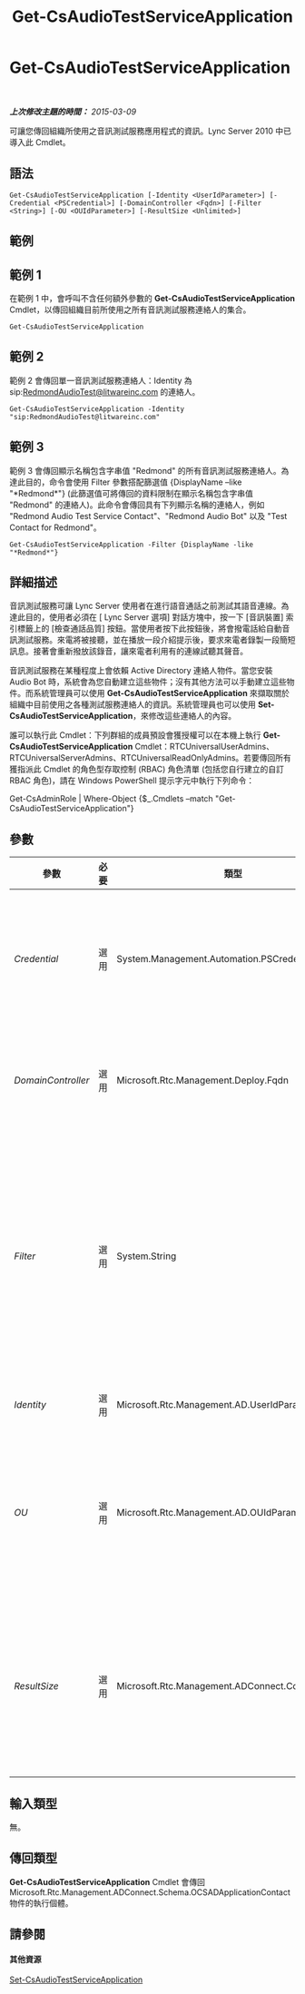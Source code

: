 ﻿---
title: Get-CsAudioTestServiceApplication
TOCTitle: Get-CsAudioTestServiceApplication
ms:assetid: ef36a059-bf9b-4066-a817-db8d82c41e49
ms:mtpsurl: https://technet.microsoft.com/zh-tw/library/Gg412984(v=OCS.15)
ms:contentKeyID: 49292746
ms.date: 08/24/2015
mtps_version: v=OCS.15
ms.translationtype: HT
---

# Get-CsAudioTestServiceApplication

 

_**上次修改主題的時間：** 2015-03-09_

可讓您傳回組織所使用之音訊測試服務應用程式的資訊。Lync Server 2010 中已導入此 Cmdlet。

## 語法

    Get-CsAudioTestServiceApplication [-Identity <UserIdParameter>] [-Credential <PSCredential>] [-DomainController <Fqdn>] [-Filter <String>] [-OU <OUIdParameter>] [-ResultSize <Unlimited>]

## 範例

## 範例 1

在範例 1 中，會呼叫不含任何額外參數的 **Get-CsAudioTestServiceApplication** Cmdlet，以傳回組織目前所使用之所有音訊測試服務連絡人的集合。

    Get-CsAudioTestServiceApplication

## 範例 2

範例 2 會傳回單一音訊測試服務連絡人：Identity 為 sip:RedmondAudioTest@litwareinc.com 的連絡人。

    Get-CsAudioTestServiceApplication -Identity "sip:RedmondAudioTest@litwareinc.com"

## 範例 3

範例 3 會傳回顯示名稱包含字串值 "Redmond" 的所有音訊測試服務連絡人。為達此目的，命令會使用 Filter 參數搭配篩選值 {DisplayName –like "\*Redmond\*"} (此篩選值可將傳回的資料限制在顯示名稱包含字串值 "Redmond" 的連絡人)。此命令會傳回具有下列顯示名稱的連絡人，例如 "Redmond Audio Test Service Contact"、"Redmond Audio Bot" 以及 "Test Contact for Redmond"。

    Get-CsAudioTestServiceApplication -Filter {DisplayName -like "*Redmond*"}

## 詳細描述

音訊測試服務可讓 Lync Server 使用者在進行語音通話之前測試其語音連線。為達此目的，使用者必須在 \[ Lync Server 選項\] 對話方塊中，按一下 \[音訊裝置\] 索引標籤上的 \[檢查通話品質\] 按鈕。當使用者按下此按鈕後，將會撥電話給自動音訊測試服務。來電將被接聽，並在播放一段介紹提示後，要求來電者錄製一段簡短訊息。接著會重新撥放該錄音，讓來電者利用有的連線試聽其聲音。

音訊測試服務在某種程度上會依賴 Active Directory 連絡人物件。當您安裝 Audio Bot 時，系統會為您自動建立這些物件；沒有其他方法可以手動建立這些物件。而系統管理員可以使用 **Get-CsAudioTestServiceApplication** 來擷取關於組織中目前使用之各種測試服務連絡人的資訊。系統管理員也可以使用 **Set-CsAudioTestServiceApplication**，來修改這些連絡人的內容。

誰可以執行此 Cmdlet：下列群組的成員預設會獲授權可以在本機上執行 **Get-CsAudioTestServiceApplication** Cmdlet：RTCUniversalUserAdmins、RTCUniversalServerAdmins、RTCUniversalReadOnlyAdmins。若要傳回所有獲指派此 Cmdlet 的角色型存取控制 (RBAC) 角色清單 (包括您自行建立的自訂 RBAC 角色)，請在 Windows PowerShell 提示字元中執行下列命令：

Get-CsAdminRole | Where-Object {$\_.Cmdlets –match "Get-CsAudioTestServiceApplication"}

## 參數


<table>
<colgroup>
<col style="width: 25%" />
<col style="width: 25%" />
<col style="width: 25%" />
<col style="width: 25%" />
</colgroup>
<thead>
<tr class="header">
<th>參數</th>
<th>必要</th>
<th>類型</th>
<th>說明</th>
</tr>
</thead>
<tbody>
<tr class="odd">
<td><p><em>Credential</em></p></td>
<td><p>選用</p></td>
<td><p>System.Management.Automation.PSCredential</p></td>
<td><p>可讓您以替代認證來執行 Cmdlet。如果您用來登入 Windows 的帳戶不具有使用連絡人物件所需的必要權限，可能就需要這一項。</p>
<p>若要使用 Credential 參數，您必須先使用 <strong>Get-Credential</strong> Cmdlet 來建立 PSCredential 物件。如需詳細資訊，請參閱 <strong>Get-Credential</strong> Cmdlet 說明主題。</p></td>
</tr>
<tr class="even">
<td><p><em>DomainController</em></p></td>
<td><p>選用</p></td>
<td><p>Microsoft.Rtc.Management.Deploy.Fqdn</p></td>
<td><p>可讓您連線至指定的網域控制站，以擷取連絡人資訊。若要連線至特定的網域控制站，請加入 DomainController 參數，後面加上電腦名稱 (例如，atl-cs-001) 或其完整網域名稱 (FQDN) (例如，atl-cs-001.litwareinc.com)。</p></td>
</tr>
<tr class="odd">
<td><p><em>Filter</em></p></td>
<td><p>選用</p></td>
<td><p>System.String</p></td>
<td><p>可讓您篩選 Lync Server 特定屬性來限制傳回的資料。例如，您可以將傳回的資料限制為擁有特定顯示名稱或使用特定語言的音訊測試連絡人物件。</p>
<p>Filter 參數使用的 Windows PowerShell 篩選語法與 <strong>Where-Object</strong> Cmdlet 相同。例如，只會傳回顯示名稱為「音訊測試服務連絡人」之連絡人的篩選看起來如下：DisplayName 代表 Active Directory 屬性；-eq 代表比較運算子 (等於)，而「音訊測試服務連絡人」代表篩選值：</p>
<p>-Filter {DisplayName -eq &quot;Audio Test Service Contact&quot;}</p>
<p>您無法在同一個命令中同時使用 Filter 與 Identity 參數。</p></td>
</tr>
<tr class="even">
<td><p><em>Identity</em></p></td>
<td><p>選用</p></td>
<td><p>Microsoft.Rtc.Management.AD.UserIdParameter</p></td>
<td><p>音訊測試服務連絡人的 SIP 位址。</p></td>
</tr>
<tr class="odd">
<td><p><em>OU</em></p></td>
<td><p>選用</p></td>
<td><p>Microsoft.Rtc.Management.AD.OUIdParameter</p></td>
<td><p>可讓您從特定 Active Directory 組織單位 (OU) 傳回連絡人。OU 參數會從指定的 OU 及其任何子 OU 傳回資料。例如，如果 Finance OU 有兩個子 OU (如 AccountsPayable 和 AccountsReceivable)，則會從這三個 OU 中的每一個 OU 傳回使用者。</p>
<p>指定 OU 時，請使用該容器的辨別名稱 (DN)；例如：-OU &quot;OU=Finance,dc=litwareinc,dc=com&quot;。</p></td>
</tr>
<tr class="even">
<td><p><em>ResultSize</em></p></td>
<td><p>選用</p></td>
<td><p>Microsoft.Rtc.Management.ADConnect.Core.Unlimited</p></td>
<td><p>可讓您限制命令傳回的記錄數。例如，若要傳回七個使用者 (不考慮樹系中有多少使用者)，請加入 ResultSize 參數並將參數值設為 7。請注意，此法無法保證傳回哪七位使用者。如果您將 ResultSize 設為 7，但樹系中只有三個使用者，則命令會傳回這三個使用者，然後完成執行而不會出現錯誤。</p>
<p>結果大小可以設為 0 和 2147483647 (含) 之間的任何數字。如果設為 0，命令會執行，但不會傳回資料。</p></td>
</tr>
</tbody>
</table>


## 輸入類型

無。

## 傳回類型

**Get-CsAudioTestServiceApplication** Cmdlet 會傳回 Microsoft.Rtc.Management.ADConnect.Schema.OCSADApplicationContact 物件的執行個體。

## 請參閱

#### 其他資源

[Set-CsAudioTestServiceApplication](set-csaudiotestserviceapplication.md)

